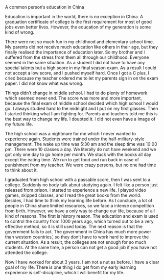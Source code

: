 A common person’s education in China

Education is important in the world, there is no exception in China. A graduation certificate of college is the first requirement for most of good jobs even better lives. However, the education of my generation is some kind of wrong.

There were not so much fun in my childhood and elementary school time. My parents did not receive much education like others in their age, but they finally realised the importance of education later.  So my brother and I suffered from the stress from them all through our childhood. Everyone seemed in the same situation. As a student I did not have to have any special talents but a high score in my final season exam. As a result I could not accept a low score, and I pushed myself hard. Once I got a C plus, I cried because my teacher ordered me to let my parents sign in on the exam paper. I did not know what was wrong.

Things didn’t change in middle school. I had to do plenty of homework which seemed never end. The score was more and more important, because the final exam of middle school decided which high school I would go. I always studied hard to the midnight and I put on my first glasses. Then I started thinking what I am fighting for. Parents and teachers told me this is the best way to change my life. I doubted it. I did not even have a image of my future life. 

The high school was a nightmare for me which I never wanted to experience again. Students were trained under the half-military-style management. The wake up time was 5:30 am and the sleep time was 10:00 pm. There were 10 classes a day. We literally do not have weekend and we got only one day to go home per month. We stuck with the books all day except the eating time. We run to get food and run back in case of punishment from my teacher. We were crazy persons, but no one had time to think about it.

I graduated from high school with a passable score, then I was sent to a college. Suddenly no body talk about studying again. I felt like a person just released from prison. I started to experience a new life.  I played video games, skipped classes, and I read the great books from the world. Besides, I had time to think my learning life before. As I conclude, a lot of people in China share limited resources, so we face a intense competition from birth. However, we have a only way to change our life, because of all kind of reasons. The first is history reason. The education and exam is used to control the country from 1000 years ago, which turned out to be a very effective method, so it is still used today. The next reason is that the government fails to act. The government in China has much more power than western countries’, so they don’t have to work hard to improve the current situation. As a result, the colleges are not enough for so much students. At the same time, a person can not get a good job if you have not attended the college. 

Now I have worked for about 3 years. I am not a nut as before. I have a clear goal of my life. There is one thing I do get from my early learning experience is self-discipline, which I will benefit for my life. 
